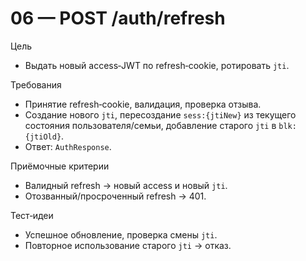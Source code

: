 # 06 — POST /auth/refresh

Цель
- Выдать новый access‑JWT по refresh‑cookie, ротировать `jti`.

Требования
- Принятие refresh‑cookie, валидация, проверка отзыва.
- Создание нового `jti`, пересоздание `sess:{jtiNew}` из текущего состояния пользователя/семьи, добавление старого `jti` в `blk:{jtiOld}`.
- Ответ: `AuthResponse`.

Приёмочные критерии
- Валидный refresh → новый access и новый `jti`.
- Отозванный/просроченный refresh → 401.

Тест‑идеи
- Успешное обновление, проверка смены `jti`.
- Повторное использование старого `jti` → отказ.

